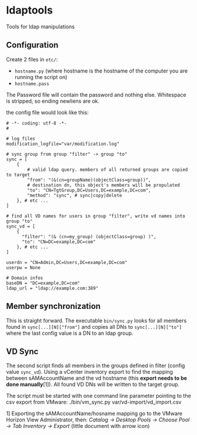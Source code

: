 # ldaptools
Tools for ldap manipulations

## Configuration
Create 2 files in `etc/`:
  - `hostname.py` (where hostname is the hostname of the computer you are running the script on)
  - `hostname.pass`

The Password file will contain the password and nothing else. Whitespace is stripped, so ending newliens are ok.

the config file would look like this:

    # -*- coding: utf-8 -*-
    #
    
    # log files
    modification_logfile="var/modification.log"
    
    # sync group from group "filter" -> group "to"
    sync = [
    	{
    		# valid ldap query. members of all returned groups are copied to target
    		"from": "(&(cn=groupName)(objectClass=group))",
    		# destination dn, this object's members will be propulated
    		"to": "CN=TgtGroup,DC=Users,DC=example,DC=com",
    		"method": "sync", # sync|copy|delete
    	}, # etc ...
    ]
    
    # find all VD names for users in group "filter", write vd names into group "to"
    sync_vd = [
    	{
    	  "filter": "(& (cn=my_group) (objectClass=group) )", 
    	  "to": "CN=DC=example,DC=com"
    	}, # etc ...
    ]
    
    userdn = "CN=Admin,DC=Users,DC=example,DC=com"
    userpw = None
    
    # Domain infos
    baseDN = "DC=example,DC=com"
    ldap_url = "ldap://example.com:389"	

## Member synchronization
This is straight forward. The executable `bin/sync.py` looks for all members 
found in `sync[...][N]["from"]` and copies all DNs to 
`sync[...][N]["to"]` where the last config value is a DN to an ldap group.

## VD Sync
The second script finds all members in the groups defined in filter 
(config value `sync_vd`). Using a vCenter inventory export to find the mapping 
between sAMAccountName and the vd hostname (this __export needs to be done 
manually__[1]). All found VD DNs will be written to the target group.

The script must be started with one command line parameter pointing to the 
csv export from VMware:
    ./bin/vm_sync.py var/vd-import/vd_import.csv

1] Exporting the sAMAccountName/hosname mapping go to the VMware Horizon View Administrator, then:
*Catalog -> Desktop Pools -> Choose Pool -> Tab Inventory -> Export* (little document with arrow icon)

